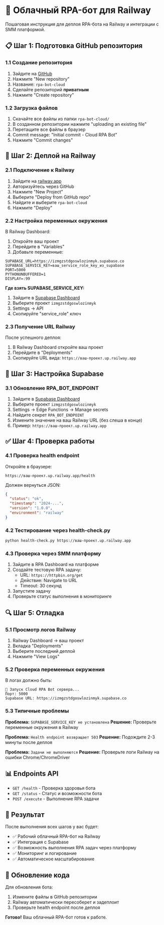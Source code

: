 
# 🤖 Облачный RPA-бот для Railway

Пошаговая инструкция для деплоя RPA-бота на Railway и интеграции с SMM платформой.

## 📋 Шаг 1: Подготовка GitHub репозитория

### 1.1 Создание репозитория
1. Зайдите на [GitHub](https://github.com)
2. Нажмите "New repository"
3. Название: `rpa-bot-cloud`
4. Сделайте репозиторий **приватным**
5. Нажмите "Create repository"

### 1.2 Загрузка файлов
1. Скачайте все файлы из папки `rpa-bot-cloud/`
2. В созданном репозитории нажмите "uploading an existing file"
3. Перетащите все файлы в браузер
4. Commit message: "Initial commit - Cloud RPA Bot"
5. Нажмите "Commit changes"

## 🚀 Шаг 2: Деплой на Railway

### 2.1 Подключение к Railway
1. Зайдите на [railway.app](https://railway.app)
2. Авторизуйтесь через GitHub
3. Нажмите "New Project"
4. Выберите "Deploy from GitHub repo"
5. Найдите и выберите `rpa-bot-cloud`
6. Нажмите "Deploy"

### 2.2 Настройка переменных окружения
В Railway Dashboard:
1. Откройте ваш проект
2. Перейдите в "Variables"
3. Добавьте переменные:

```
SUPABASE_URL=https://izmgzstdgoswlozinmyk.supabase.co
SUPABASE_SERVICE_KEY=ваш_service_role_key_из_supabase
PORT=5000
PYTHONUNBUFFERED=1
DISPLAY=:99
```

**Где взять SUPABASE_SERVICE_KEY:**
1. Зайдите в [Supabase Dashboard](https://supabase.com/dashboard)
2. Выберите проект `izmgzstdgoswlozinmyk`
3. Settings → API
4. Скопируйте "service_role" ключ

### 2.3 Получение URL Railway
После успешного деплоя:
1. В Railway Dashboard откройте ваш проект
2. Перейдите в "Deployments" 
3. Скопируйте URL вида: `https://ваш-проект.up.railway.app`

## 🔧 Шаг 3: Настройка Supabase

### 3.1 Обновление RPA_BOT_ENDPOINT
1. Зайдите в [Supabase Dashboard](https://supabase.com/dashboard)
2. Выберите проект `izmgzstdgoswlozinmyk`
3. Settings → Edge Functions → Manage secrets
4. Найдите секрет `RPA_BOT_ENDPOINT`
5. Измените значение на ваш Railway URL (без слеша в конце)
6. Пример: `https://ваш-проект.up.railway.app`

## ✅ Шаг 4: Проверка работы

### 4.1 Проверка health endpoint
Откройте в браузере:
```
https://ваш-проект.up.railway.app/health
```

Должен вернуться JSON:
```json
{
  "status": "ok",
  "timestamp": "2024-...",
  "version": "1.0.0",
  "environment": "railway"
}
```

### 4.2 Тестирование через health-check.py
```bash
python health-check.py https://ваш-проект.up.railway.app
```

### 4.3 Проверка через SMM платформу
1. Зайдите в RPA Dashboard на платформе
2. Создайте тестовую RPA задачу:
   - URL: `https://httpbin.org/get`
   - Действие: Navigate to URL
   - Timeout: 30 секунд
3. Запустите задачу
4. Проверьте статус выполнения в мониторинге

## 🔍 Шаг 5: Отладка

### 5.1 Просмотр логов Railway
1. Railway Dashboard → ваш проект
2. Вкладка "Deployments"
3. Выберите последний деплой
4. Нажмите "View Logs"

### 5.2 Проверка переменных окружения
В логах должно быть:
```
🚀 Запуск Cloud RPA Bot сервера...
Порт: 5000
Supabase URL: https://izmgzstdgoswlozinmyk.supabase.co
```

### 5.3 Типичные проблемы

**Проблема:** `SUPABASE_SERVICE_KEY не установлена`
**Решение:** Проверьте переменные окружения в Railway

**Проблема:** `Health endpoint возвращает 503`
**Решение:** Подождите 2-3 минуты после деплоя

**Проблема:** `Задачи не выполняются`
**Решение:** Проверьте логи Railway на ошибки Chrome/ChromeDriver

## 📊 Endpoints API

- `GET /health` - Проверка здоровья бота
- `GET /status` - Статус и возможности бота  
- `POST /execute` - Выполнение RPA задачи

## 🎯 Результат

После выполнения всех шагов у вас будет:
- ✅ Рабочий облачный RPA-бот на Railway
- ✅ Интеграция с Supabase
- ✅ Возможность выполнения RPA задач через платформу
- ✅ Мониторинг и логирование
- ✅ Автоматическое масштабирование

## 🔄 Обновление кода

Для обновления бота:
1. Измените файлы в GitHub репозитории
2. Railway автоматически пересоберет и задеплоит
3. Проверьте health endpoint после деплоя

**Готово!** Ваш облачный RPA-бот готов к работе.
